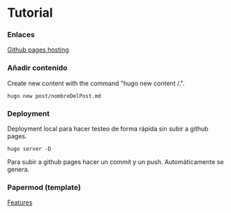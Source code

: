 
# Tutorial

### Enlaces

[Github pages hosting](https://gohugo.io/hosting-and-deployment/hosting-on-github/)

### Añadir contenido

Create new content with the command "hugo new content <SECTIONNAME>/<FILENAME>.<FORMAT>".

```
hugo new post/nombreDelPost.md
```

### Deployment

Deployment local para hacer testeo de forma rápida sin subir a github pages.

```
hugo server -D
```

Para subir a github pages hacer un commit y un push. Automáticamente se genera.

### Papermod (template)

[Features](https://adityatelange.github.io/hugo-PaperMod/posts/papermod/papermod-features/)

